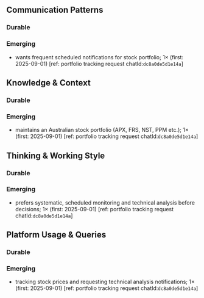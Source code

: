 ## Communication Patterns
### Durable

### Emerging
- wants frequent scheduled notifications for stock portfolio; 1× (first: 2025-09-01) [ref: portfolio tracking request chatId:`dc8a0de5d1e14a`]

## Knowledge & Context
### Durable

### Emerging
- maintains an Australian stock portfolio (APX, FRS, NST, PPM etc.); 1× (first: 2025-09-01) [ref: portfolio tracking request chatId:`dc8a0de5d1e14a`]

## Thinking & Working Style
### Durable

### Emerging
- prefers systematic, scheduled monitoring and technical analysis before decisions; 1× (first: 2025-09-01) [ref: portfolio tracking request chatId:`dc8a0de5d1e14a`]

## Platform Usage & Queries
### Durable

### Emerging
- tracking stock prices and requesting technical analysis notifications; 1× (first: 2025-09-01) [ref: portfolio tracking request chatId:`dc8a0de5d1e14a`]